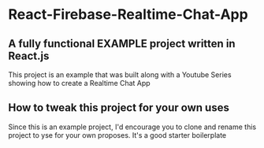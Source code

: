 # React-Firebase-Realtime-Chat-App

## A fully functional EXAMPLE project written in React.js

This project is an example that was built along with a Youtube Series showing how to create a Realtime Chat App

## How to tweak this project for your own uses

Since this is an example project, I'd encourage you to clone and rename this project to yse for your own proposes. It's a good starter boilerplate

